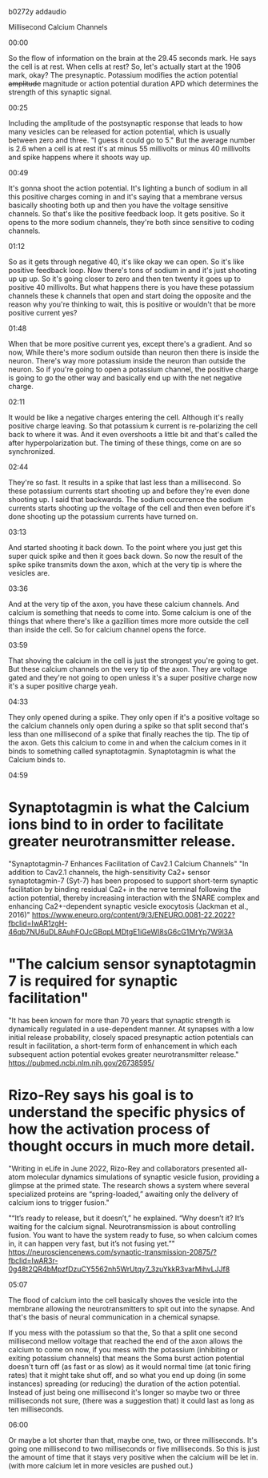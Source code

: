 b0272y addaudio

Millisecond Calcium Channels

00:00

So the flow of information on the brain at the 29.45 seconds mark. He says the cell is at rest. When cells at rest? So, let's actually start at the 1906 mark, okay? The presynaptic. Potassium modifies the action potential ~~amplitude~~ magnitude or action potential duration APD which determines the strength of this synaptic signal.

00:25

Including the amplitude of the postsynaptic response that leads to how many vesicles can be released for action potential, which is usually between zero and three. "I guess it could go to 5." But the average number is 2.6 when a cell is at rest it's at minus 55 millivolts or minus 40 millivolts and spike happens where it shoots way up.

00:49

It's gonna shoot the action potential. It's lighting a bunch of sodium in all this positive charges coming in and it's saying that a membrane versus basically shooting both up and then you have the voltage sensitive channels. So that's like the positive feedback loop. It gets positive. So it opens to the more sodium channels, they're both since sensitive to coding channels.

01:12

So as it gets through negative 40, it's like okay we can open. So it's like positive feedback loop. Now there's tons of sodium in and it's just shooting up up up. So it's going closer to zero and then ten twenty it goes up to positive 40 millivolts. But what happens there is you have these potassium channels these k channels that open and start doing the opposite and the reason why you're thinking to wait, this is positive or wouldn't that be more positive current yes?

01:48

When that be more positive current yes, except there's a gradient. And so now, While there's more sodium outside than neuron then there is inside the neuron. There's way more potassium inside the neuron than outside the neuron. So if you're going to open a potassium channel, the positive charge is going to go the other way and basically end up with the net negative charge.

02:11

It would be like a negative charges entering the cell. Although it's really positive charge leaving. So that potassium k current is re-polarizing the cell back to where it was. And it even overshoots a little bit and that's called the after hyperpolarization but. The timing of these things, come on are so synchronized.

02:44

They're so fast. It results in a spike that last less than a millisecond. So these potassium currents start shooting up and before they're even done shooting up. I said that backwards. The sodium occurrence the sodium currents starts shooting up the voltage of the cell and then even before it's done shooting up the potassium currents have turned on.

03:13

And started shooting it back down. To the point where you just get this super quick spike and then it goes back down. So now the result of the spike spike transmits down the axon, which at the very tip is where the vesicles are.

03:36

And at the very tip of the axon, you have these calcium channels. And calcium is something that needs to come into. Some calcium is one of the things that where there's like a gazillion times more more outside the cell than inside the cell. So for calcium channel opens the force.

03:59

That shoving the calcium in the cell is just the strongest you're going to get. But these calcium channels on the very tip of the axon. They are voltage gated and they're not going to open unless it's a super positive charge now it's a super positive charge yeah.

04:33

They only opened during a spike. They only open if it's a positive voltage so the calcium channels only open during a spike so that split second that's less than one millisecond of a spike that finally reaches the tip. The tip of the axon. Gets this calcium to come in and when the calcium comes in it binds to something called synaptotagmin. Synaptotagmin is what the Calcium binds to.

04:59

# Synaptotagmin is what the Calcium ions bind to in order to facilitate greater neurotransmitter release.
"Synaptotagmin-7 Enhances Facilitation of Cav2.1 Calcium Channels"
"In addition to Cav2.1 channels, the high-sensitivity Ca2+ sensor synaptotagmin-7 (Syt-7) has been proposed to support short-term synaptic facilitation by binding residual Ca2+ in the nerve terminal following the action potential, thereby increasing interaction with the SNARE complex and enhancing Ca2+-dependent synaptic vesicle exocytosis (Jackman et al., 2016)"
https://www.eneuro.org/content/9/3/ENEURO.0081-22.2022?fbclid=IwAR1zgH-46qb7NU6uDL8AuhFOJcGBqpLMDtgE1iGeWI8sG6cG1MrYp7W9l3A

# "The calcium sensor synaptotagmin 7 is required for synaptic facilitation"
"It has been known for more than 70 years that synaptic strength is dynamically regulated in a use-dependent manner. At synapses with a low initial release probability, closely spaced presynaptic action potentials can result in facilitation, a short-term form of enhancement in which each subsequent action potential evokes greater neurotransmitter release."
https://pubmed.ncbi.nlm.nih.gov/26738595/

# Rizo-Rey says his goal is to understand the specific physics of how the activation process of thought occurs in much more detail. 
"Writing in eLife in June 2022, Rizo-Rey and collaborators presented all-atom molecular dynamics simulations of synaptic vesicle fusion, providing a glimpse at the primed state. The research shows a system where several specialized proteins are “spring-loaded,” awaiting only the delivery of calcium ions to trigger fusion."

"“It’s ready to release, but it doesn’t,” he explained. “Why doesn’t it? It’s waiting for the calcium signal. Neurotransmission is about controlling fusion. You want to have the system ready to fuse, so when calcium comes in, it can happen very fast, but it’s not fusing yet.”"
https://neurosciencenews.com/synaptic-transmission-20875/?fbclid=IwAR3r-0g48t2QR4bMpzfDzuCY5562nh5WrUtqy7_3zuYkkR3varMihvLJJf8


05:07

The flood of calcium into the cell basically shoves the vesicle into the membrane allowing the neurotransmitters to spit out into the synapse. And that's the basis of neural communication in a chemical synapse.

If you mess with the potassium so that the, So that a split one second millisecond mellow voltage that reached the end of the axon allows the calcium to come on now, if you mess with the potassium (inhibiting or exiting potassium channels) that means the Soma burst action potential doesn't turn off (as fast or as slow) as it would normal time (at tonic firing rates) that it might take shut off, and so what you end up doing (in some instances) spreading (or reducing) the duration of the action potential. Instead of just being one millisecond it's longer so maybe two or three milliseconds not sure, (there was a suggestion that) it could last as long as ten milliseconds.

06:00

Or maybe a lot shorter than that, maybe one, two, or three milliseconds.
It's going one millisecond to two milliseconds or five milliseconds.
So this is just the amount of time that it stays very positive when the calcium will be let in. (with more calcium let in more vesicles are pushed out.)